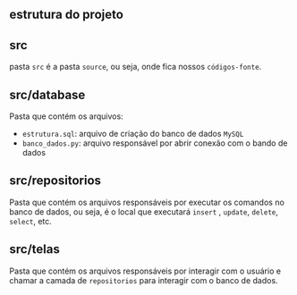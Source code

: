 ## estrutura do projeto

## src
pasta `src` é a pasta `source`, ou seja, onde fica nossos `códigos-fonte`.

## src/database
Pasta que contém os arquivos:
- `estrutura.sql`: arquivo de criação do banco de dados `MySQL`
- `banco_dados.py`: arquivo responsável por abrir conexão com o bando de dados

## src/repositorios
Pasta que contém os arquivos responsáveis por executar os comandos no banco de dados, ou seja, é o local que executará `insert` , `update`, `delete`, `select`, etc.

## src/telas
Pasta que contém os arquivos responsáveis por interagir com o usuário e chamar a camada de `repositorios` para interagir com o banco de dados.